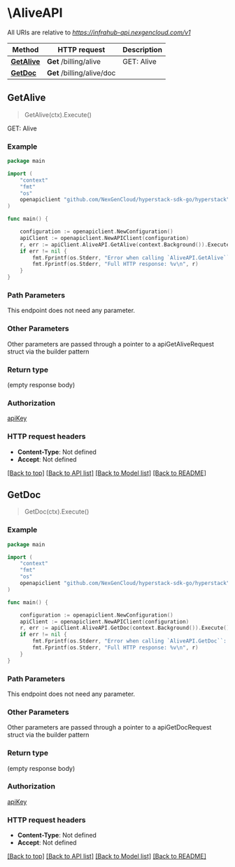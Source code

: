 # \AliveAPI

All URIs are relative to *https://infrahub-api.nexgencloud.com/v1*

Method | HTTP request | Description
------------- | ------------- | -------------
[**GetAlive**](AliveAPI.md#GetAlive) | **Get** /billing/alive | GET: Alive
[**GetDoc**](AliveAPI.md#GetDoc) | **Get** /billing/alive/doc | 



## GetAlive

> GetAlive(ctx).Execute()

GET: Alive



### Example

```go
package main

import (
	"context"
	"fmt"
	"os"
	openapiclient "github.com/NexGenCloud/hyperstack-sdk-go/hyperstack"
)

func main() {

	configuration := openapiclient.NewConfiguration()
	apiClient := openapiclient.NewAPIClient(configuration)
	r, err := apiClient.AliveAPI.GetAlive(context.Background()).Execute()
	if err != nil {
		fmt.Fprintf(os.Stderr, "Error when calling `AliveAPI.GetAlive``: %v\n", err)
		fmt.Fprintf(os.Stderr, "Full HTTP response: %v\n", r)
	}
}
```

### Path Parameters

This endpoint does not need any parameter.

### Other Parameters

Other parameters are passed through a pointer to a apiGetAliveRequest struct via the builder pattern


### Return type

 (empty response body)

### Authorization

[apiKey](../README.md#apiKey)

### HTTP request headers

- **Content-Type**: Not defined
- **Accept**: Not defined

[[Back to top]](#) [[Back to API list]](../README.md#documentation-for-api-endpoints)
[[Back to Model list]](../README.md#documentation-for-models)
[[Back to README]](../README.md)


## GetDoc

> GetDoc(ctx).Execute()



### Example

```go
package main

import (
	"context"
	"fmt"
	"os"
	openapiclient "github.com/NexGenCloud/hyperstack-sdk-go/hyperstack"
)

func main() {

	configuration := openapiclient.NewConfiguration()
	apiClient := openapiclient.NewAPIClient(configuration)
	r, err := apiClient.AliveAPI.GetDoc(context.Background()).Execute()
	if err != nil {
		fmt.Fprintf(os.Stderr, "Error when calling `AliveAPI.GetDoc``: %v\n", err)
		fmt.Fprintf(os.Stderr, "Full HTTP response: %v\n", r)
	}
}
```

### Path Parameters

This endpoint does not need any parameter.

### Other Parameters

Other parameters are passed through a pointer to a apiGetDocRequest struct via the builder pattern


### Return type

 (empty response body)

### Authorization

[apiKey](../README.md#apiKey)

### HTTP request headers

- **Content-Type**: Not defined
- **Accept**: Not defined

[[Back to top]](#) [[Back to API list]](../README.md#documentation-for-api-endpoints)
[[Back to Model list]](../README.md#documentation-for-models)
[[Back to README]](../README.md)

